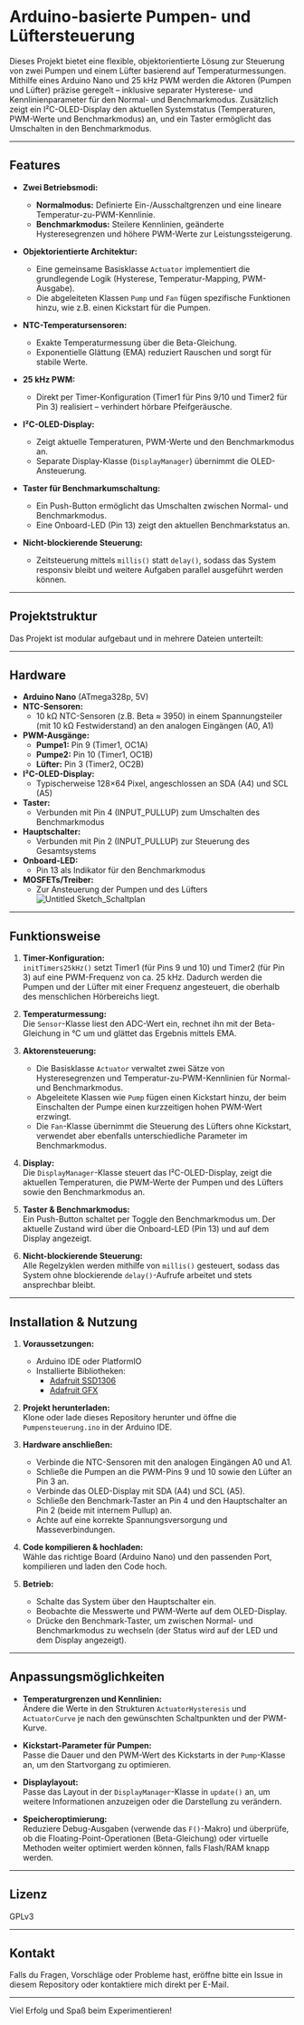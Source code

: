 # Arduino-basierte Pumpen- und Lüftersteuerung

Dieses Projekt bietet eine flexible, objektorientierte Lösung zur Steuerung von zwei Pumpen und einem Lüfter basierend auf Temperaturmessungen. Mithilfe eines Arduino Nano und 25 kHz PWM werden die Aktoren (Pumpen und Lüfter) präzise geregelt – inklusive separater Hysterese- und Kennlinienparameter für den Normal- und Benchmarkmodus. Zusätzlich zeigt ein I²C-OLED-Display den aktuellen Systemstatus (Temperaturen, PWM-Werte und Benchmarkmodus) an, und ein Taster ermöglicht das Umschalten in den Benchmarkmodus.

---

## Features

- **Zwei Betriebsmodi:**  
  - **Normalmodus:** Definierte Ein-/Ausschaltgrenzen und eine lineare Temperatur-zu-PWM-Kennlinie.  
  - **Benchmarkmodus:** Steilere Kennlinien, geänderte Hysteresegrenzen und höhere PWM-Werte zur Leistungssteigerung.

- **Objektorientierte Architektur:**  
  - Eine gemeinsame Basisklasse `Actuator` implementiert die grundlegende Logik (Hysterese, Temperatur-Mapping, PWM-Ausgabe).  
  - Die abgeleiteten Klassen `Pump` und `Fan` fügen spezifische Funktionen hinzu, wie z.B. einen Kickstart für die Pumpen.

- **NTC-Temperatursensoren:**  
  - Exakte Temperaturmessung über die Beta-Gleichung.  
  - Exponentielle Glättung (EMA) reduziert Rauschen und sorgt für stabile Werte.

- **25 kHz PWM:**  
  - Direkt per Timer-Konfiguration (Timer1 für Pins 9/10 und Timer2 für Pin 3) realisiert – verhindert hörbare Pfeifgeräusche.

- **I²C-OLED-Display:**  
  - Zeigt aktuelle Temperaturen, PWM-Werte und den Benchmarkmodus an.  
  - Separate Display-Klasse (`DisplayManager`) übernimmt die OLED-Ansteuerung.

- **Taster für Benchmarkumschaltung:**  
  - Ein Push-Button ermöglicht das Umschalten zwischen Normal- und Benchmarkmodus.  
  - Eine Onboard-LED (Pin 13) zeigt den aktuellen Benchmarkstatus an.

- **Nicht-blockierende Steuerung:**  
  - Zeitsteuerung mittels `millis()` statt `delay()`, sodass das System responsiv bleibt und weitere Aufgaben parallel ausgeführt werden können.

---

## Projektstruktur

Das Projekt ist modular aufgebaut und in mehrere Dateien unterteilt:


---

## Hardware

- **Arduino Nano** (ATmega328p, 5V)
- **NTC-Sensoren:**  
  - 10 kΩ NTC-Sensoren (z.B. Beta ≈ 3950) in einem Spannungsteiler (mit 10 kΩ Festwiderstand) an den analogen Eingängen (A0, A1)
- **PWM-Ausgänge:**  
  - **Pumpe1:** Pin 9 (Timer1, OC1A)  
  - **Pumpe2:** Pin 10 (Timer1, OC1B)  
  - **Lüfter:** Pin 3 (Timer2, OC2B)
- **I²C-OLED-Display:**  
  - Typischerweise 128×64 Pixel, angeschlossen an SDA (A4) und SCL (A5)
- **Taster:**  
  - Verbunden mit Pin 4 (INPUT_PULLUP) zum Umschalten des Benchmarkmodus
- **Hauptschalter:**  
  - Verbunden mit Pin 2 (INPUT_PULLUP) zur Steuerung des Gesamtsystems
- **Onboard-LED:**  
  - Pin 13 als Indikator für den Benchmarkmodus
- **MOSFETs/Treiber:**  
  - Zur Ansteuerung der Pumpen und des Lüfters
![Untitled Sketch_Schaltplan](https://github.com/user-attachments/assets/989c0cc1-698b-4b05-8a85-6b417429d415)

---

## Funktionsweise

1. **Timer-Konfiguration:**  
   `initTimers25kHz()` setzt Timer1 (für Pins 9 und 10) und Timer2 (für Pin 3) auf eine PWM-Frequenz von ca. 25 kHz. Dadurch werden die Pumpen und der Lüfter mit einer Frequenz angesteuert, die oberhalb des menschlichen Hörbereichs liegt.

2. **Temperaturmessung:**  
   Die `Sensor`-Klasse liest den ADC-Wert ein, rechnet ihn mit der Beta-Gleichung in °C um und glättet das Ergebnis mittels EMA.

3. **Aktorensteuerung:**  
   - Die Basisklasse `Actuator` verwaltet zwei Sätze von Hysteresegrenzen und Temperatur-zu-PWM-Kennlinien für Normal- und Benchmarkmodus.  
   - Abgeleitete Klassen wie `Pump` fügen einen Kickstart hinzu, der beim Einschalten der Pumpe einen kurzzeitigen hohen PWM-Wert erzwingt.  
   - Die `Fan`-Klasse übernimmt die Steuerung des Lüfters ohne Kickstart, verwendet aber ebenfalls unterschiedliche Parameter im Benchmarkmodus.

4. **Display:**  
   Die `DisplayManager`-Klasse steuert das I²C-OLED-Display, zeigt die aktuellen Temperaturen, die PWM-Werte der Pumpen und des Lüfters sowie den Benchmarkmodus an.

5. **Taster & Benchmarkmodus:**  
   Ein Push-Button schaltet per Toggle den Benchmarkmodus um. Der aktuelle Zustand wird über die Onboard-LED (Pin 13) und auf dem Display angezeigt.

6. **Nicht-blockierende Steuerung:**  
   Alle Regelzyklen werden mithilfe von `millis()` gesteuert, sodass das System ohne blockierende `delay()`-Aufrufe arbeitet und stets ansprechbar bleibt.

---

## Installation & Nutzung

1. **Voraussetzungen:**  
   - Arduino IDE oder PlatformIO  
   - Installierte Bibliotheken:  
     - [Adafruit SSD1306](https://github.com/adafruit/Adafruit_SSD1306)  
     - [Adafruit GFX](https://github.com/adafruit/Adafruit-GFX-Library)

2. **Projekt herunterladen:**  
   Klone oder lade dieses Repository herunter und öffne die `Pumpensteuerung.ino` in der Arduino IDE.

3. **Hardware anschließen:**  
   - Verbinde die NTC-Sensoren mit den analogen Eingängen A0 und A1.  
   - Schließe die Pumpen an die PWM-Pins 9 und 10 sowie den Lüfter an Pin 3 an.  
   - Verbinde das OLED-Display mit SDA (A4) und SCL (A5).  
   - Schließe den Benchmark-Taster an Pin 4 und den Hauptschalter an Pin 2 (beide mit internem Pullup) an.  
   - Achte auf eine korrekte Spannungsversorgung und Masseverbindungen.

4. **Code kompilieren & hochladen:**  
   Wähle das richtige Board (Arduino Nano) und den passenden Port, kompilieren und laden den Code hoch.

5. **Betrieb:**  
   - Schalte das System über den Hauptschalter ein.  
   - Beobachte die Messwerte und PWM-Werte auf dem OLED-Display.  
   - Drücke den Benchmark-Taster, um zwischen Normal- und Benchmarkmodus zu wechseln (der Status wird auf der LED und dem Display angezeigt).

---

## Anpassungsmöglichkeiten

- **Temperaturgrenzen und Kennlinien:**  
  Ändere die Werte in den Strukturen `ActuatorHysteresis` und `ActuatorCurve` je nach den gewünschten Schaltpunkten und der PWM-Kurve.

- **Kickstart-Parameter für Pumpen:**  
  Passe die Dauer und den PWM-Wert des Kickstarts in der `Pump`-Klasse an, um den Startvorgang zu optimieren.

- **Displaylayout:**  
  Passe das Layout in der `DisplayManager`-Klasse in `update()` an, um weitere Informationen anzuzeigen oder die Darstellung zu verändern.

- **Speicheroptimierung:**  
  Reduziere Debug-Ausgaben (verwende das `F()`-Makro) und überprüfe, ob die Floating-Point-Operationen (Beta-Gleichung) oder virtuelle Methoden weiter optimiert werden können, falls Flash/RAM knapp werden.

---

## Lizenz

GPLv3

---

## Kontakt

Falls du Fragen, Vorschläge oder Probleme hast, eröffne bitte ein Issue in diesem Repository oder kontaktiere mich direkt per E-Mail.

---

Viel Erfolg und Spaß beim Experimentieren!
